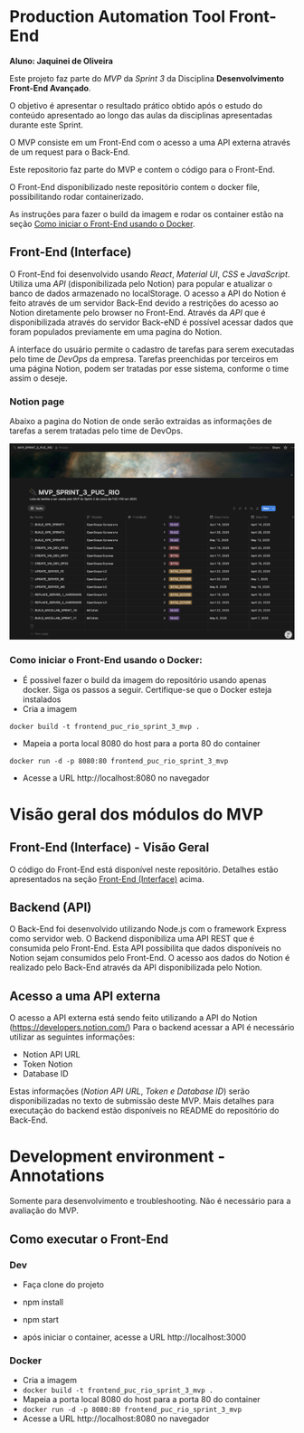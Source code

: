 # Production Automation Tool Front-End
**Aluno: Jaquinei de Oliveira**

Este projeto faz parte do *MVP* da *Sprint 3* da Disciplina **Desenvolvimento Front-End Avançado**.

O objetivo é apresentar o resultado prático obtido após o estudo do conteúdo apresentado ao longo das aulas da disciplinas apresentadas durante este Sprint.

O MVP consiste em um Front-End com o acesso a uma API externa através de um request para o Back-End.

Este repositorio faz parte do MVP e contem o código para o Front-End.

O Front-End disponibilizado neste repositório contem o docker file, possibilitando rodar containerizado. 

As instruções para fazer o build da imagem e rodar os container estão na seção [Como iniciar o Front-End usando o Docker](#como-iniciar-o-front-end-usando-o-docker).

## Front-End (Interface)

O Front-End foi desenvolvido usando *React*, *Material UI*, *CSS* e *JavaScript*. Utiliza uma *API* (disponibilizada pelo Notion) para popular e atualizar o banco de dados armazenado no localStorage. O acesso a API do Notion é feito através de um servidor Back-End devido a restrições do acesso ao Notion diretamente pelo browser no Front-End.
Através da *API* que é disponibilizada através do servidor Back-eND é possível acessar dados que foram populados previamente em uma pagina do Notion.

A interface do usuário permite o cadastro de tarefas para serem executadas pelo time de *DevOps* da empresa. Tarefas preenchidas por terceiros em uma página Notion, podem ser tratadas por esse sistema, conforme o time assim o deseje.

### Notion page
Abaixo a pagina do Notion de onde serão extraidas as informações de tarefas a serem tratadas pelo time de DevOps.

![Lista de tarefas disponível no Notion](./src/assets/diagram/notion_page.png)

### Como iniciar o Front-End usando o Docker:

- É possivel fazer o build da imagem do repositório usando apenas docker. Siga os passos a seguir.
Certifique-se que o Docker esteja instalados
- Cria a imagem
```
docker build -t frontend_puc_rio_sprint_3_mvp .
```
- Mapeia a porta local 8080 do host para a porta 80 do container
```
docker run -d -p 8080:80 frontend_puc_rio_sprint_3_mvp
```
- Acesse a URL http://localhost:8080 no navegador

# Visão geral dos módulos do MVP

## Front-End (Interface) - Visão Geral

O código do Front-End está disponível neste repositório. Detalhes estão apresentados na seção [Front-End (Interface)](#front-end-interface) acima.

## Backend (API)

O Back-End foi desenvolvido utilizando Node.js com o framework Express como servidor web. O Backend disponibiliza uma API REST que é consumida pelo Front-End. Esta API possibilita que dados disponíveis no Notion sejam consumidos pelo Front-End. O acesso aos dados do Notion é realizado pelo Back-End através da API disponibilizada pelo Notion.

## Acesso a uma API externa

O acesso a API externa está sendo feito utilizando a API do Notion (https://developers.notion.com/)
Para o backend acessar a API é necessário utilizar as seguintes informações:
- Notion API URL
- Token Notion
- Database ID

Estas informações (*Notion API URL*, *Token e Database ID*) serão disponibilizadas no texto de submissão deste MVP.
Mais detalhes para executação do backend estão disponíveis no README do repositório do Back-End.

# Development environment - Annotations
Somente para desenvolvimento e troubleshooting. Não é necessário para a avaliação do MVP.

## Como executar o Front-End

### Dev

- Faça clone do projeto
- npm install
- npm start

-  após iniciar o container, acesse a URL http://localhost:3000

### Docker

- Cria a imagem
- `docker build -t frontend_puc_rio_sprint_3_mvp .`
- Mapeia a porta local 8080 do host para a porta 80 do container
- `docker run -d -p 8080:80 frontend_puc_rio_sprint_3_mvp`
- Acesse a URL http://localhost:8080 no navegador